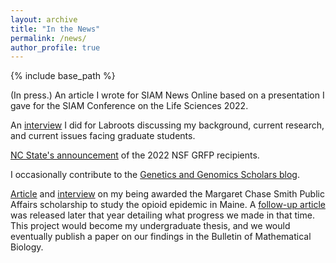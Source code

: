 ```yaml
---
layout: archive
title: "In the News"
permalink: /news/
author_profile: true
---
```


{% include base_path %}

(In press.) An article I wrote for SIAM News Online based on a presentation I gave for the SIAM Conference on the Life Sciences 2022. 

An 
<a href="https://www.labroots.com/trending/health-and-medicine/24546/biomathematics-mosquitoes-diseases-cole-butler-phd-student-north-carolina-university-grad-student-hi-2" target="_blank"  rel="noopener noreferrer">interview</a>
I did for Labroots discussing my background, current research, and current issues facing graduate students.

<a href="https://news.dasa.ncsu.edu/meet-nc-states-2022-nsf-grfp-recipients/" target="_blank"  rel="noopener noreferrer">NC State's announcement</a>
of the 2022 NSF GRFP recipients. 

I occasionally contribute to the 
<a href="https://ggscholars.org/scholars/blog/" target="_blank"  rel="noopener noreferrer">Genetics and Genomics Scholars blog</a>.

<p>
<a href="https://mcspolicycenter.umaine.edu/2019/06/19/recipients-of-the-2019-2020-margaret-chase-smith-public-affairs-scholarship-announced/" target="_blank"  rel="noopener noreferrer">Article</a>
 and 
<a href="https://www.youtube.com/watch?v=2LE4_kD4Lrw" target="_blank"  rel="noopener noreferrer">interview</a>
on my being awarded the Margaret Chase Smith Public Affairs scholarship to study the opioid epidemic in Maine.
A
<a href="https://www.youtube.com/watch?v=2LE4_kD4Lrw" target="_blank"  rel="noopener noreferrer">follow-up article</a>
was released later that year detailing what progress we made in that time. This project would become my undergraduate 
thesis, and we would eventually publish a paper on our findings in the Bulletin of Mathematical Biology. 
</p>

<br>
<br>
<br>
<br>
<br>
<br>
<br>
<br>
<br>
<br>
<br>
<br>

